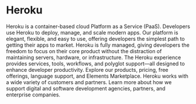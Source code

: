# Heroku
Heroku is a container-based cloud Platform as a Service (PaaS). Developers use Heroku to deploy, manage, and scale modern apps. Our platform is elegant, flexible, and easy to use, offering developers the simplest path to getting their apps to market.  Heroku is fully managed, giving developers the freedom to focus on their core product without the distraction of maintaining servers, hardware, or infrastructure. The Heroku experience provides services, tools, workflows, and polyglot support—all designed to enhance developer productivity.  Explore our products, pricing, free offerings, language support, and Elements Marketplace.  Heroku works with a wide variety of customers and partners. Learn more about how we support digital and software development agencies, partners, and enterprise companies.
